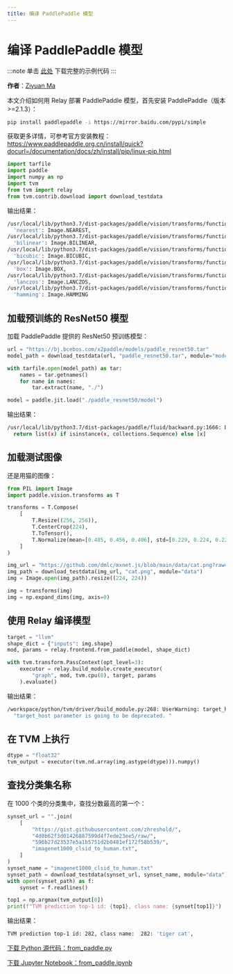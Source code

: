 ```yaml
---
title: 编译 PaddlePaddle 模型
---
```


# 编译 PaddlePaddle 模型

:::note
单击 [此处](https://tvm.apache.org/docs/how_to/compile_models/from_paddle.html#sphx-glr-download-how-to-compile-models-from-paddle-py) 下载完整的示例代码
:::

**作者**：[Ziyuan Ma](https://github.com/ZiyuanMa/)

本文介绍如何用 Relay 部署 PaddlePaddle 模型，首先安装 PaddlePaddle（版本>=2.1.3）：

``` bash
pip install paddlepaddle -i https://mirror.baidu.com/pypi/simple
```

获取更多详情，可参考官方安装教程：https://www.paddlepaddle.org.cn/install/quick?docurl=/documentation/docs/zh/install/pip/linux-pip.html

``` python
import tarfile
import paddle
import numpy as np
import tvm
from tvm import relay
from tvm.contrib.download import download_testdata
```

输出结果：

``` bash
/usr/local/lib/python3.7/dist-packages/paddle/vision/transforms/functional_pil.py:36: DeprecationWarning: NEAREST is deprecated and will be removed in Pillow 10 (2023-07-01). Use Resampling.NEAREST or Dither.NONE instead.
  'nearest': Image.NEAREST,
/usr/local/lib/python3.7/dist-packages/paddle/vision/transforms/functional_pil.py:37: DeprecationWarning: BILINEAR is deprecated and will be removed in Pillow 10 (2023-07-01). Use Resampling.BILINEAR instead.
  'bilinear': Image.BILINEAR,
/usr/local/lib/python3.7/dist-packages/paddle/vision/transforms/functional_pil.py:38: DeprecationWarning: BICUBIC is deprecated and will be removed in Pillow 10 (2023-07-01). Use Resampling.BICUBIC instead.
  'bicubic': Image.BICUBIC,
/usr/local/lib/python3.7/dist-packages/paddle/vision/transforms/functional_pil.py:39: DeprecationWarning: BOX is deprecated and will be removed in Pillow 10 (2023-07-01). Use Resampling.BOX instead.
  'box': Image.BOX,
/usr/local/lib/python3.7/dist-packages/paddle/vision/transforms/functional_pil.py:40: DeprecationWarning: LANCZOS is deprecated and will be removed in Pillow 10 (2023-07-01). Use Resampling.LANCZOS instead.
  'lanczos': Image.LANCZOS,
/usr/local/lib/python3.7/dist-packages/paddle/vision/transforms/functional_pil.py:41: DeprecationWarning: HAMMING is deprecated and will be removed in Pillow 10 (2023-07-01). Use Resampling.HAMMING instead.
  'hamming': Image.HAMMING
```

## 加载预训练的 ResNet50 模型

加载 PaddlePaddle 提供的 ResNet50 预训练模型：

``` python
url = "https://bj.bcebos.com/x2paddle/models/paddle_resnet50.tar"
model_path = download_testdata(url, "paddle_resnet50.tar", module="model")

with tarfile.open(model_path) as tar:
    names = tar.getnames()
    for name in names:
        tar.extract(name, "./")

model = paddle.jit.load("./paddle_resnet50/model")
```

输出结果：

``` bash
/usr/local/lib/python3.7/dist-packages/paddle/fluid/backward.py:1666: DeprecationWarning: Using or importing the ABCs from 'collections' instead of from 'collections.abc' is deprecated since Python 3.3,and in 3.9 it will stop working
  return list(x) if isinstance(x, collections.Sequence) else [x]
```

## 加载测试图像

还是用猫的图像：

``` python
from PIL import Image
import paddle.vision.transforms as T

transforms = T.Compose(
    [
        T.Resize((256, 256)),
        T.CenterCrop(224),
        T.ToTensor(),
        T.Normalize(mean=[0.485, 0.456, 0.406], std=[0.229, 0.224, 0.225]),
    ]
)

img_url = "https://github.com/dmlc/mxnet.js/blob/main/data/cat.png?raw=true"
img_path = download_testdata(img_url, "cat.png", module="data")
img = Image.open(img_path).resize((224, 224))

img = transforms(img)
img = np.expand_dims(img, axis=0)
```

## 使用 Relay 编译模型

``` python
target = "llvm"
shape_dict = {"inputs": img.shape}
mod, params = relay.frontend.from_paddle(model, shape_dict)

with tvm.transform.PassContext(opt_level=3):
    executor = relay.build_module.create_executor(
        "graph", mod, tvm.cpu(0), target, params
    ).evaluate()
```

输出结果：

``` bash
/workspace/python/tvm/driver/build_module.py:268: UserWarning: target_host parameter is going to be deprecated. Please pass in tvm.target.Target(target, host=target_host) instead.
  "target_host parameter is going to be deprecated. "
```

## 在 TVM 上执行

``` python
dtype = "float32"
tvm_output = executor(tvm.nd.array(img.astype(dtype))).numpy()
```

## 查找分类集名称

在 1000 个类的分类集中，查找分数最高的第一个：

``` python
synset_url = "".join(
    [
        "https://gist.githubusercontent.com/zhreshold/",
        "4d0b62f3d01426887599d4f7ede23ee5/raw/",
        "596b27d23537e5a1b5751d2b0481ef172f58b539/",
        "imagenet1000_clsid_to_human.txt",
    ]
)
synset_name = "imagenet1000_clsid_to_human.txt"
synset_path = download_testdata(synset_url, synset_name, module="data")
with open(synset_path) as f:
    synset = f.readlines()

top1 = np.argmax(tvm_output[0])
print(f"TVM prediction top-1 id: {top1}, class name: {synset[top1]}")
```

输出结果：

``` bash
TVM prediction top-1 id: 282, class name:  282: 'tiger cat',
```

[下载 Python 源代码：from_paddle.py](https://tvm.apache.org/docs/_downloads/16269b77359771348d507395692524cf/from_paddle.py)

[下载 Jupyter Notebook：from_paddle.ipynb](https://tvm.apache.org/docs/_downloads/a608d8b69371e9bc149dd89f6db2c38e/from_paddle.ipynb)
